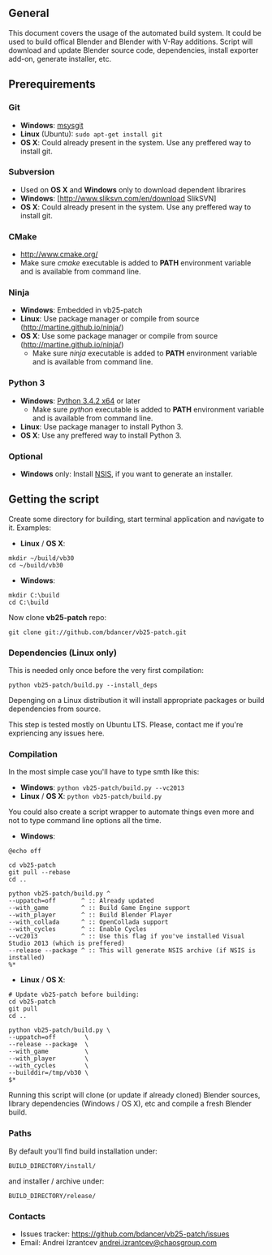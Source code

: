 ## General

This document covers the usage of the automated build system. It could be used to build offical Blender and Blender with V-Ray additions. Script will download and update Blender source code, dependencies, install exporter add-on, generate installer, etc.


## Prerequirements


### Git
* **Windows**: [msysgit](http://code.google.com/p/msysgit/downloads/list)
* **Linux** (Ubuntu): `sudo apt-get install git`
* **OS X**: Could already present in the system. Use any preffered way to install git.


### Subversion
* Used on **OS X** and **Windows** only to download dependent librarires
* **Windows**: [http://www.sliksvn.com/en/download SlikSVN]
* **OS X**: Could already present in the system. Use any preffered way to install git.


### CMake

* http://www.cmake.org/
* Make sure _cmake_ executable is added to **PATH** environment variable and is available from command line.


### Ninja

* **Windows**: Embedded in vb25-patch
* **Linux**: Use package manager or compile from source (http://martine.github.io/ninja/)
* **OS X**: Use some package manager or compile from source (http://martine.github.io/ninja/)
  * Make sure _ninja_ executable is added to **PATH** environment variable and is available from command line.


### Python 3

* **Windows**: [Python 3.4.2 x64](https://www.python.org/ftp/python/3.4.2/python-3.4.2.amd64.msi) or later
  * Make sure _python_ executable is added to **PATH** environment variable and is available from command line.
* **Linux**: Use package manager to install Python 3.
* **OS X**: Use any preffered way to install Python 3.


### Optional

* **Windows** only: Install [NSIS](http://nsis.sourceforge.net/Download), if you want to generate an installer.


## Getting the script

Create some directory for building, start terminal application and navigate to it.
Examples:

* **Linux** / **OS X**:
```
mkdir ~/build/vb30
cd ~/build/vb30
```

* **Windows**:
```
mkdir C:\build
cd C:\build
```

Now clone **vb25-patch** repo:
```
git clone git://github.com/bdancer/vb25-patch.git
```

### Dependencies (Linux only)

This is needed only once before the very first compilation:
```
python vb25-patch/build.py --install_deps
```

Depenging on a Linux distribution it will install appropriate packages or build dependencies from source.

This step is tested mostly on Ubuntu LTS. Please, contact me if you're expriencing any issues here.

### Compilation

In the most simple case you'll have to type smth like this:

* **Windows**: `python vb25-patch/build.py --vc2013`
* **Linux** / **OS X**: `python vb25-patch/build.py`

You could also create a script wrapper to automate things even more and not to type command line options all the time.

* **Windows**:

```
@echo off

cd vb25-patch
git pull --rebase
cd ..

python vb25-patch/build.py ^
--uppatch=off       ^ :: Already updated
--with_game         ^ :: Build Game Engine support
--with_player       ^ :: Build Blender Player
--with_collada      ^ :: OpenCollada support
--with_cycles       ^ :: Enable Cycles
--vc2013            ^ :: Use this flag if you've installed Visual Studio 2013 (which is preffered)
--release --package ^ :: This will generate NSIS archive (if NSIS is installed)
%*
```

* **Linux** / **OS X**:

```
# Update vb25-patch before building:
cd vb25-patch
git pull
cd ..

python vb25-patch/build.py \
--uppatch=off        \
--release --package  \
--with_game          \
--with_player        \
--with_cycles        \
--builddir=/tmp/vb30 \
$*
```

Running this script will clone (or update if already cloned) Blender sources, library dependencies (Windows / OS X), etc and compile a fresh Blender build.

### Paths

By default you'll find build installation under:
```
BUILD_DIRECTORY/install/
```
and installer / archive under:
```
BUILD_DIRECTORY/release/
```

### Contacts

* Issues tracker: https://github.com/bdancer/vb25-patch/issues
* Email: Andrei Izrantcev andrei.izrantcev@chaosgroup.com
